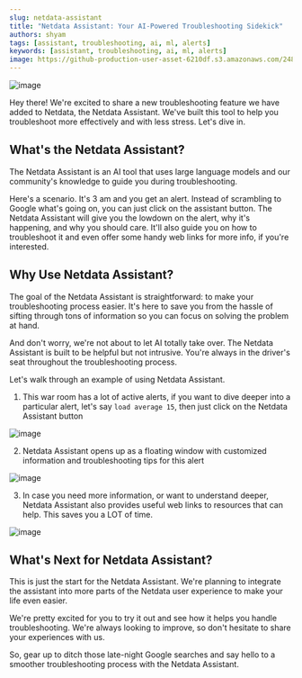 ```yaml
---
slug: netdata-assistant
title: "Netdata Assistant: Your AI-Powered Troubleshooting Sidekick"
authors: shyam
tags: [assistant, troubleshooting, ai, ml, alerts]
keywords: [assistant, troubleshooting, ai, ml, alerts]
image: https://github-production-user-asset-6210df.s3.amazonaws.com/24860547/253558524-e41868a3-1dde-4099-baab-7a0de43836ce.png
---
```


![image](https://github.com/netdata/blog/assets/24860547/e41868a3-1dde-4099-baab-7a0de43836ce)

Hey there! We're excited to share a new troubleshooting feature we have added to Netdata, the Netdata Assistant. We've built this tool to help you troubleshoot more effectively and with less stress. Let's dive in.

<!--truncate-->

## What's the Netdata Assistant?

The Netdata Assistant is an AI tool that uses large language models and our community's knowledge to guide you during troubleshooting.

Here's a scenario. It's 3 am and you get an alert. Instead of scrambling to Google what's going on, you can just click on the assistant button. The Netdata Assistant will give you the lowdown on the alert, why it's happening, and why you should care. It'll also guide you on how to troubleshoot it and even offer some handy web links for more info, if you're interested.

## Why Use Netdata Assistant?

The goal of the Netdata Assistant is straightforward: to make your troubleshooting process easier. It's here to save you from the hassle of sifting through tons of information so you can focus on solving the problem at hand.

And don't worry, we're not about to let AI totally take over. The Netdata Assistant is built to be helpful but not intrusive. You're always in the driver's seat throughout the troubleshooting process.

Let's walk through an example of using Netdata Assistant. 

1. This war room has a lot of active alerts, if you want to dive deeper into a particular alert, let's say `load average 15`, then just click on the Netdata Assistant button

![image](https://github.com/netdata/blog/assets/24860547/815ca123-e2b6-4d44-a780-eeee64cca420)

2. Netdata Assistant opens up as a floating window with customized information and troubleshooting tips for this alert

![image](https://github.com/netdata/blog/assets/24860547/62850c7b-cd1d-45f2-b2dd-474ecbf2b713)

3. In case you need more information, or want to understand deeper, Netdata Assistant also provides useful web links to resources that can help. This saves you a LOT of time.

![image](https://github.com/netdata/blog/assets/24860547/e768fa6d-6c9a-4504-bb1f-17d5f4707627)
 

## What's Next for Netdata Assistant?

This is just the start for the Netdata Assistant. We're planning to integrate the assistant into more parts of the Netdata user experience to make your life even easier.

We're pretty excited for you to try it out and see how it helps you handle troubleshooting. We're always looking to improve, so don't hesitate to share your experiences with us.

So, gear up to ditch those late-night Google searches and say hello to a smoother troubleshooting process with the Netdata Assistant.
